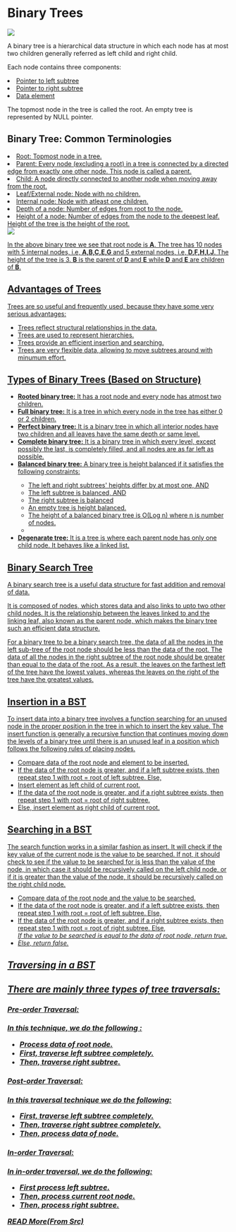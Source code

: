 <h1>Binary Trees</h1>
<img src= "https://user-images.githubusercontent.com/79994012/207780469-fe7d06d1-8e64-42c5-96e3-f2c52de029ac.jpg">

<p>A binary tree is a hierarchical data structure in which each node has at most two children 
generally referred as left child and right child.</p>

<p>Each node contains three components:</p>
<u>
<li>Pointer to left subtree</li>
<li>Pointer to right subtree</li>
<li>Data element</li>
</u>
<p>The topmost node in the tree is called the root. An empty tree is represented by NULL pointer.</p>

<h2>Binary Tree: Common Terminologies</h2>
<u>
<li>Root: Topmost node in a tree.</li>
<li>Parent: Every node (excluding a root) in a tree is connected by a directed edge from exactly one other node. 
This node is called a parent.</li>
<li>Child: A node directly connected to another node when moving away from the root.</li>
<li>Leaf/External node: Node with no children.</li>
<li>Internal node: Node with atleast one children.</li>
<li>Depth of a node: Number of edges from root to the node.</li>
<li>Height of a node: Number of edges from the node to the deepest leaf. Height of the tree is the height of the root.</li>
</ul>
<img src= "https://user-images.githubusercontent.com/79994012/207781951-3de5ee31-935c-411f-9834-1597858507a4.jpg">

<p>In the above binary tree we see that root node is <strong>A</strong>. The tree has 10 nodes with 5 internal nodes,
 i.e, <strong>A,B,C,E,G</strong> and 5 external nodes,
 i.e, <strong>D,F,H,I,J</strong>. The height of the tree is 3. 
 <strong>B</strong> is the parent of <strong>D</strong> and <strong>E</strong> while <strong>D</strong> and <strong>E</strong>
 are children of <strong>B</strong>.</p>
 
 <h2>Advantages of Trees</h2>
<p>Trees are so useful and frequently used, because they have some very serious advantages:<p>
<ul>
<li>Trees reflect structural relationships in the data.</li>
<li>Trees are used to represent hierarchies.</li>
<li>Trees provide an efficient insertion and searching.</li>
<li>Trees are very flexible data, allowing to move subtrees around with minumum effort.</li>
</ul>
<h2>Types of Binary Trees (Based on Structure)</h2>
<ul>
<li><strong>Rooted binary tree:</strong> It has a root node and every node has atmost two children.</li>
<li><strong>Full binary tree:</strong> It is a tree in which every node in the tree has either 0 or 2 children.</li>
<li><strong>Perfect binary tree:</strong> It is a binary tree in which all interior nodes have two children and all leaves have the same depth or same level.</li>
<li><strong>Complete binary tree:</strong> It is a binary tree in which every level, except possibly the last, is completely filled, and all nodes are as far left as possible.</li>

<li><strong>Balanced binary tree:</strong> A binary tree is height balanced if it satisfies the following constraints:</li>
<ul>
<li>The left and right subtrees' heights differ by at most one, AND</li>
<li>The left subtree is balanced, AND</li>
<li>The right subtree is balanced</li>
<li>An empty tree is height balanced.</li>
<li>The height of a balanced binary tree is O(Log n) where n is number of nodes.<li>
</ul>
<li><strong>Degenarate tree:</strong> It is a tree is where each parent node has only one child node. It behaves like a linked list.</li>
</ul>

<h2>Binary Search Tree</h2>
<p>A binary search tree is a useful data structure for fast addition and removal of data.

It is composed of nodes, which stores data and also links to upto two other child nodes. It is the relationship between the leaves linked to and the linking leaf, also known as the parent node, which makes the binary tree such an efficient data structure.

For a binary tree to be a binary search tree, the data of all the nodes in the left sub-tree of the root 
node should be less than the data of the root. The data of all the nodes in the right subtree of the root 
node should be greater than equal to the data of the root. As a result, the leaves on the farthest left
of the tree have the lowest values, whereas the leaves on the right of the tree have the greatest values.</p>

<h2>Insertion in a BST</h2>
<p>To insert data into a binary tree involves a function searching for an unused node in 
the proper position in the tree in which to insert the key value. The insert function is 
generally a recursive function that continues moving down the levels of a binary tree 
until there is an unused leaf in a position which follows the following rules of placing nodes.</p>
<ul>
<li>Compare data of the root node and element to be inserted.</li>
<li>If the data of the root node is greater, and if a left subtree exists, 
then repeat step 1 with root = root of left subtree. Else,</li>
<li>Insert element as left child of current root.</li>
<li>If the data of the root node is greater, and if a right subtree exists, 
then repeat step 1 with root = root of right subtree.</li>
<li>Else, insert element as right child of current root. </li>
</ul>
 
 <h2>Searching in a BST</h2>
<p>The search function works in a similar fashion as insert. 
It will check if the key value of the current node is the value to be searched.
 If not, it should check to see if the value to be searched for is less than the value of the node, 
 in which case it should be recursively called on the left child node, 
 or if it is greater than the value of the node, it should be recursively called on the right child node.</p>
<ul>
<li>Compare data of the root node and the value to be searched.</li>
<li>If the data of the root node is greater, and if a left subtree exists, 
then repeat step 1 with root = root of left subtree. Else,</li>
<li>If the data of the root node is greater, and if a right subtree exists,
then repeat step 1 with root = root of right subtree. Else,</li>
<i>If the value to be searched is equal to the data of root node, return true.</li>
<li>Else, return false.</li>
</ul>

<h2>Traversing in a BST<h2>
<p>There are mainly three types of tree traversals:</p>
<h3>Pre-order Traversal:<h3>
<p>In this technique, we do the following :</p>
<ul>
<li>Process data of root node.</li>
<li>First, traverse left subtree completely.</li>
<li>Then, traverse right subtree.</li>
</ul>


<h3>Post-order Traversal:<h3>
<p>In this traversal technique we do the following:</p>
<ul>
<li>First, traverse left subtree completely.</li>
<li>Then, traverse right subtree completely.</li>
<li>Then, process data of node.</li>
</ul>


<h3>In-order Traversal:<h3>
<p>In in-order traversal, we do the following:</p>
<ul>
<li>First process left subtree.</li>
<li>Then, process current root node.</li>
<li>Then, process right subtree.</li>
</ul>
 
 <a href= "https://www.studytonight.com/data-structures/introduction-to-binary-trees" target="_blank">READ More(From Src)</a>


